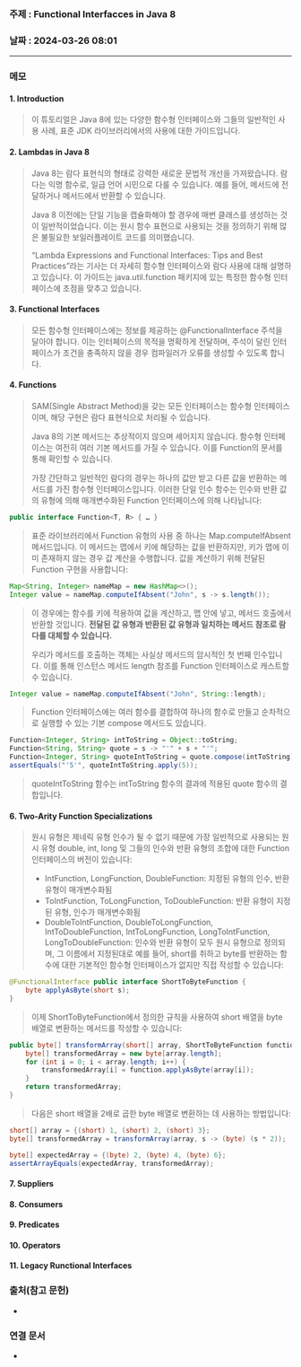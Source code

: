 ### 주제 : Functional Interfacces in Java 8

### 날짜 : 2024-03-26 08:01
----
### 메모
#### 1. Introduction
> 이 튜토리얼은 Java 8에 있는 다양한 함수형 인터페이스와 그들의 일반적인 사용 사례, 표준 JDK 라이브러리에서의 사용에 대한 가이드입니다.
#### 2. Lambdas in Java 8
> Java 8는 람다 표현식의 형태로 강력한 새로운 문법적 개선을 가져왔습니다. 람다는 익명 함수로, 일급 언어 시민으로 다룰 수 있습니다. 예를 들어, 메서드에 전달하거나 메서드에서 반환할 수 있습니다.
> 
> Java 8 이전에는 단일 기능을 캡슐화해야 할 경우에 매번 클래스를 생성하는 것이 일반적이었습니다. 이는 원시 함수 표현으로 사용되는 것을 정의하기 위해 많은 불필요한 보일러플레이트 코드를 의미했습니다.
> 
> “Lambda Expressions and Functional Interfaces: Tips and Best Practices”라는 기사는 더 자세히 함수형 인터페이스와 람다 사용에 대해 설명하고 있습니다. 이 가이드는 java.util.function 패키지에 있는 특정한 함수형 인터페이스에 초점을 맞추고 있습니다.
#### 3. Functional Interfaces
> 모든 함수형 인터페이스에는 정보를 제공하는 @FunctionalInterface 주석을 달아야 합니다. 이는 인터페이스의 목적을 명확하게 전달하며, 주석이 달린 인터페이스가 조건을 충족하지 않을 경우 컴파일러가 오류를 생성할 수 있도록 합니다.
#### 4. Functions
> SAM(Single Abstract Method)을 갖는 모든 인터페이스는 함수형 인터페이스이며, 해당 구현은 람다 표현식으로 처리될 수 있습니다.
> 
> Java 8의 기본 메서드는 추상적이지 않으며 세어지지 않습니다. 함수형 인터페이스는 여전히 여러 기본 메서드를 가질 수 있습니다. 이를 Function의 문서를 통해 확인할 수 있습니다.
> 
> 가장 간단하고 일반적인 람다의 경우는 하나의 값만 받고 다른 값을 반환하는 메서드를 가진 함수형 인터페이스입니다. 이러한 단일 인수 함수는 인수와 반환 값의 유형에 의해 매개변수화된 Function 인터페이스에 의해 나타납니다:
```java
public interface Function<T, R> { … }
```
> 표준 라이브러리에서 Function 유형의 사용 중 하나는 Map.computeIfAbsent 메서드입니다. 이 메서드는 맵에서 키에 해당하는 값을 반환하지만, 키가 맵에 이미 존재하지 않는 경우 값 계산을 수행합니다. 값을 계산하기 위해 전달된 Function 구현을 사용합니다:
```java
Map<String, Integer> nameMap = new HashMap<>();
Integer value = nameMap.computeIfAbsent("John", s -> s.length());
```
> 이 경우에는 함수를 키에 적용하여 값을 계산하고, 맵 안에 넣고, 메서드 호출에서 반환할 것입니다. **전달된 값 유형과 반환된 값 유형과 일치하는 메서드 참조로 람다를 대체할 수 있습니다.**
> 
> 우리가 메서드를 호출하는 객체는 사실상 메서드의 암시적인 첫 번째 인수입니다. 이를 통해 인스턴스 메서드 length 참조를 Function 인터페이스로 캐스트할 수 있습니다.
```java
Integer value = nameMap.computeIfAbsent("John", String::length);
```
> Function 인터페이스에는 여러 함수를 결합하여 하나의 함수로 만들고 순차적으로 실행할 수 있는 기본 compose 메서드도 있습니다.
```java
Function<Integer, String> intToString = Object::toString;
Function<String, String> quote = s -> "'" + s + "'";
Function<Integer, String> quoteIntToString = quote.compose(intToString);
assertEquals("'5'", quoteIntToString.apply(5));
```
> quoteIntToString 함수는 intToString 함수의 결과에 적용된 quote 함수의 결합입니다.
#### 6. Two-Arity Function Specializations
> 원시 유형은 제네릭 유형 인수가 될 수 없기 때문에 가장 일반적으로 사용되는 원시 유형 double, int, long 및 그들의 인수와 반환 유형의 조합에 대한 Function 인터페이스의 버전이 있습니다:
> - IntFunction, LongFunction, DoubleFunction: 지정된 유형의 인수, 반환 유형이 매개변수화됨
> - ToIntFunction, ToLongFunction, ToDoubleFunction: 반환 유형이 지정된 유형, 인수가 매개변수화됨 
> - DoubleToIntFunction, DoubleToLongFunction, IntToDoubleFunction, IntToLongFunction, LongToIntFunction, LongToDoubleFunction: 인수와 반환 유형이 모두 원시 유형으로 정의되며,
> 그 이름에서 지정된대로 예를 들어, short를 취하고 byte를 반환하는 함수에 대한 기본적인 함수형 인터페이스가 없지만 직접 작성할 수 있습니다:
```java
@FunctionalInterface public interface ShortToByteFunction {
	byte applyAsByte(short s);
}
```
> 이제 ShortToByteFunction에서 정의한 규칙을 사용하여 short 배열을 byte 배열로 변환하는 메서드를 작성할 수 있습니다:
```java
public byte[] transformArray(short[] array, ShortToByteFunction function) {
    byte[] transformedArray = new byte[array.length];
    for (int i = 0; i < array.length; i++) {
        transformedArray[i] = function.applyAsByte(array[i]);
    }
    return transformedArray;
}
```
> 다음은 short 배열을 2배로 곱한 byte 배열로 변환하는 데 사용하는 방법입니다:
```java
short[] array = {(short) 1, (short) 2, (short) 3};
byte[] transformedArray = transformArray(array, s -> (byte) (s * 2));

byte[] expectedArray = {(byte) 2, (byte) 4, (byte) 6};
assertArrayEquals(expectedArray, transformedArray);
```
#### 7. Suppliers
#### 8. Consumers
#### 9. Predicates
#### 10. Operators
#### 11. Legacy Runctional Interfaces


### 출처(참고 문헌)
-

### 연결 문서
-
